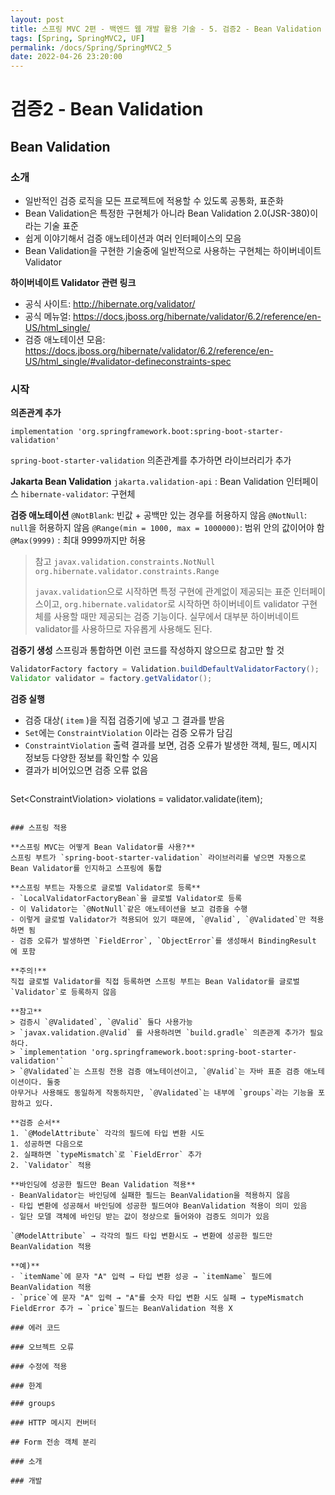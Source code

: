 ```yaml
---
layout: post
title: 스프링 MVC 2편 - 백엔드 웹 개발 활용 기술 - 5. 검증2 - Bean Validation
tags: [Spring, SpringMVC2, UF]
permalink: /docs/Spring/SpringMVC2_5
date: 2022-04-26 23:20:00
---
```

# 검증2 - Bean Validation

## Bean Validation 

### 소개

- 일반적인 검증 로직을 모든 프로젝트에 적용할 수 있도록 공통화, 표준화
- Bean Validation은 특정한 구현체가 아니라 Bean Validation 2.0(JSR-380)이라는 기술 표준
- 쉽게 이야기해서 검증 애노테이션과 여러 인터페이스의 모음
- Bean Validation을 구현한 기술중에 일반적으로 사용하는 구현체는 하이버네이트 Validator

**하이버네이트 Validator 관련 링크**
- 공식 사이트: http://hibernate.org/validator/
- 공식 메뉴얼: https://docs.jboss.org/hibernate/validator/6.2/reference/en-US/html_single/
- 검증 애노테이션 모음: https://docs.jboss.org/hibernate/validator/6.2/reference/en-US/html_single/#validator-defineconstraints-spec

### 시작

**의존관계 추가**
```
implementation 'org.springframework.boot:spring-boot-starter-validation'
```

`spring-boot-starter-validation` 의존관계를 추가하면 라이브러리가 추가

**Jakarta Bean Validation**
`jakarta.validation-api` : Bean Validation 인터페이스
`hibernate-validator`: 구현체

**검증 애노테이션**
`@NotBlank`: 빈값 + 공백만 있는 경우를 허용하지 않음
`@NotNull`: `null`을 허용하지 않음
`@Range(min = 1000, max = 1000000)`: 범위 안의 값이어야 함
`@Max(9999)` : 최대 9999까지만 허용

> 참고
> `javax.validation.constraints.NotNull`
> `org.hibernate.validator.constraints.Range`
>
> `javax.validation`으로 시작하면 특정 구현에 관계없이 제공되는 표준 인터페이스이고, `org.hibernate.validator`로 시작하면 하이버네이트 validator 구현체를 사용할 때만 제공되는 검증 기능이다. 실무에서 대부분 하이버네이트 validator를 사용하므로 자유롭게 사용해도 된다.

**검증기 생성**
스프링과 통합하면 이런 코드를 작성하지 않으므로 참고만 할 것
```java
ValidatorFactory factory = Validation.buildDefaultValidatorFactory();
Validator validator = factory.getValidator();
```

**검증 실행**
- 검증 대상( `item` )을 직접 검증기에 넣고 그 결과를 받음
- `Set`에는 `ConstraintViolation` 이라는 검증 오류가 담김
- `ConstraintViolation` 출력 결과를 보면, 검증 오류가 발생한 객체, 필드, 메시지 정보등 다양한 정보를 확인할 수 있음
- 결과가 비어있으면 검증 오류 없음
  ```java
Set<ConstraintViolation<Item>> violations = validator.validate(item);
  ```

### 스프링 적용

**스프링 MVC는 어떻게 Bean Validator를 사용?**
스프링 부트가 `spring-boot-starter-validation` 라이브러리를 넣으면 자동으로 Bean Validator를 인지하고 스프링에 통합

**스프링 부트는 자동으로 글로벌 Validator로 등록**
- `LocalValidatorFactoryBean`을 글로벌 Validator로 등록
- 이 Validator는 `@NotNull`같은 애노테이션을 보고 검증을 수행
- 이렇게 글로벌 Validator가 적용되어 있기 때문에, `@Valid`, `@Validated`만 적용하면 됨
- 검증 오류가 발생하면 `FieldError`, `ObjectError`를 생성해서 BindingResult 에 포함

**주의!**
직접 글로벌 Validator를 직접 등록하면 스프링 부트는 Bean Validator를 글로벌
`Validator`로 등록하지 않음

**참고**
> 검증시 `@Validated`, `@Valid` 둘다 사용가능
> `javax.validation.@Valid` 를 사용하려면 `build.gradle` 의존관계 추가가 필요하다.
> `implementation 'org.springframework.boot:spring-boot-starter-validation'`
> `@Validated`는 스프링 전용 검증 애노테이션이고, `@Valid`는 자바 표준 검증 애노테이션이다. 둘중
아무거나 사용해도 동일하게 작동하지만, `@Validated`는 내부에 `groups`라는 기능을 포함하고 있다. 

**검증 순서**
1. `@ModelAttribute` 각각의 필드에 타입 변환 시도
  1. 성공하면 다음으로
  2. 실패하면 `typeMismatch`로 `FieldError` 추가
2. `Validator` 적용

**바인딩에 성공한 필드만 Bean Validation 적용**
- BeanValidator는 바인딩에 실패한 필드는 BeanValidation을 적용하지 않음
- 타입 변환에 성공해서 바인딩에 성공한 필드여야 BeanValidation 적용이 의미 있음
- 일단 모델 객체에 바인딩 받는 값이 정상으로 들어와야 검증도 의미가 있음

`@ModelAttribute` → 각각의 필드 타입 변환시도 → 변환에 성공한 필드만 BeanValidation 적용

**예)**
- `itemName`에 문자 "A" 입력 → 타입 변환 성공 → `itemName` 필드에 BeanValidation 적용
- `price`에 문자 "A" 입력 → "A"를 숫자 타입 변환 시도 실패 → typeMismatch FieldError 추가 → `price`필드는 BeanValidation 적용 X

### 에러 코드

### 오브젝트 오류

### 수정에 적용

### 한계

### groups

### HTTP 메시지 컨버터

## Form 전송 객체 분리

### 소개

### 개발